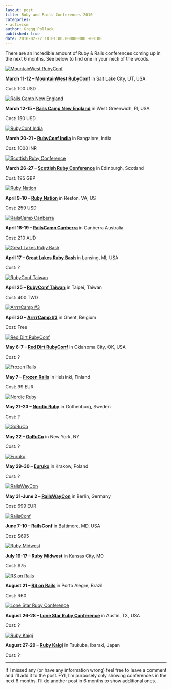 ```yaml
---
layout: post
title: Ruby and Rails Conferences 2010
categories:
- activism
author: Gregg Pollack
published: true
date: 2010-02-22 18:01:00.000000000 +00:00
---
```

<p>There are an incredible amount of Ruby &amp; Rails conferences coming up in the next 6 months.  See below to find one in your neck of the woods.</p>
<p><a href="http://mtnwestrubyconf.org/2010/"><img src="/assets/2010/2/20/MountainWest_1.png" alt="MountainWest RubyConf" /></a></p>
<p><strong>March 11-12 &#8211; <a href="http://mtnwestrubyconf.org/2010/" title="MountainWest RubyConf">MountainWest RubyConf</a></strong> in Salt Lake City, UT, <span class="caps">USA</span></p>
<p>Cost: 100 <span class="caps">USD</span></p>
<p><a href="http://railscamps.com/"><img src="/assets/2010/2/20/Rails_Camps-1_1.png" alt="Rails Camp New England" /></a></p>
<p><strong>March 12-15 &#8211; <a href="http://railscamps.com/" title="Rails Camp New England">Rails Camp New England</a></strong> in West Greenwich, RI, <span class="caps">USA</span></p>
<p>Cost:  150 <span class="caps">USD</span></p>
<p><a href="http://rubyconfindia.org/"><img src="/assets/2010/2/20/RubyConf_India_1.gif" alt="RubyConf India" /></a></p>
<p><strong>March 20-21 &#8211; <a href="http://rubyconfindia.org/" title="RubyConf India">RubyConf India</a></strong> in Bangalore, India</p>
<p>Cost: 1000 <span class="caps">INR</span></p>
<p><a href="http://scottishrubyconference.com/"><img src="/assets/2010/2/20/scottish-1-1_1.gif" alt="Scottish Ruby Conference" /></a></p>
<p><strong>March 26-27 &#8211; <a href="http://scottishrubyconference.com/" title="Scottish Ruby Conference">Scottish Ruby Conference</a></strong> in Edinburgh, Scotland</p>
<p>Cost: 195 <span class="caps">GBP</span></p>
<p><a href="http://rubynation.org/"><img src="/assets/2010/2/20/RubyNation_1.jpg" alt="Ruby Nation" /></a></p>
<p><strong>April 9-10 &#8211; <a href="http://rubynation.org/" title="Ruby Nation">Ruby Nation</a></strong> in Reston, VA, US</p>
<p>Cost: 259 <span class="caps">USD</span></p>
<p><a href="http://railscamps.com/"><img src="/assets/2010/2/20/Rails_Camps-1_1.png" alt="RailsCamp Canberra" /></a></p>
<p><strong>April 16-19 &#8211; <a href="http://railscamps.com/" title="RailsCamp Canberra">RailsCamp Canberra</a></strong> in Canberra Australia</p>
<p>Cost: 210 <span class="caps">AUD</span></p>
<p><a href="http://greatlakesrubybash.com/"><img src="/assets/2010/2/20/GreatLakes_1.png" alt="Great Lakes Ruby Bash" /></a></p>
<p><strong>April 17 &#8211; <a href="http://greatlakesrubybash.com/" title="Great Lakes Ruby Bash">Great Lakes Ruby Bash</a></strong> in Lansing, MI, <span class="caps">USA</span></p>
<p>Cost: ?</p>
<p><a href="http://rubyconf.tw/2010/"><img src="/assets/2010/2/20/Taiwan_1.jpg" alt="RubyConf Taiwan" /></a></p>
<p><strong>April 25 &#8211; <a href="http://rubyconf.tw/2010/" title="RubyConf Taiwan">RubyConf Taiwan</a></strong> in Taipei, Taiwan</p>
<p>Cost: 400 <span class="caps">TWD</span></p>
<p><a href="http://arrrrcamp.be/"><img src="/assets/2010/2/20/Arrrrcamp_1.png" alt="ArrrrCamp #3" /></a></p>
<p><strong>April 30 &#8211; <a href="http://arrrrcamp.be/" title="ArrrrCamp #3">ArrrrCamp #3</a></strong> in Ghent, Belgium</p>
<p>Cost: Free</p>
<p><a href="http://reddirtrubyconf.com/"><img src="/assets/2010/2/20/Red_Dirt_Ruby_Conference_1.gif" alt="Red Dirt RubyConf" /></a></p>
<p><strong>May 6-7 &#8211; <a href="http://reddirtrubyconf.com/" title="Red Dirt RubyConf">Red Dirt RubyConf</a></strong> in Oklahoma City, OK, <span class="caps">USA</span></p>
<p>Cost: ?</p>
<p><a href="http://www.frozenrails.eu/"><img src="/assets/2010/2/20/Frozen2_1.jpg" alt="Frozen Rails" /></a></p>
<p><strong>May 7 &#8211; <a href="http://www.frozenrails.eu/" title="Frozen Rails">Frozen Rails</a></strong> in Helsinki, Finland</p>
<p>Cost: 99 <span class="caps">EUR</span></p>
<p><a href="http://nordicruby.org/"><img src="/assets/2010/2/20/Nordic_1.png" alt="Nordic Ruby" /></a></p>
<p><strong>May 21-23 &#8211; <a href="http://nordicruby.org/" title="Nordic Ruby">Nordic Ruby</a></strong> in Gothenburg, Sweden</p>
<p>Cost: ?</p>
<p><a href="http://www.goruco.com/"><img src="/assets/2010/2/20/GoRuCo_2010_1.png" alt="GoRuCo" /></a></p>
<p><strong>May 22 &#8211; <a href="http://www.goruco.com/" title="GoRuCo">GoRuCo</a></strong> in New York, NY</p>
<p>Cost: ?</p>
<p><a href="http://euruko2010.org/"><img src="/assets/2010/2/20/EuRuKo-1_1.gif" alt="Euruko" /></a></p>
<p><strong>May 29-30 &#8211; <a href="http://euruko2010.org/" title="Euruko">Euruko</a></strong> in Krakow, Poland</p>
<p>Cost: ?</p>
<p><a href="http://it-republik.de/conferences/railswaycon2010/"><img src="/assets/2010/2/20/Railsway_1.gif" alt="RailsWayCon" /></a></p>
<p><strong>May 31-June 2 &#8211; <a href="http://it-republik.de/conferences/railswaycon2010/" title="RailsWayCon">RailsWayCon</a></strong> in Berlin, Germany</p>
<p>Cost: 699 <span class="caps">EUR</span></p>
<p><a href="http://en.oreilly.com/rails2010"><img src="/assets/2010/2/20/Railsconf_1_1.png" alt="RailsConf" /></a></p>
<p><strong>June 7-10 &#8211; <a href="http://en.oreilly.com/rails2010" title="RailsConf">RailsConf</a></strong> in Baltimore, MD, <span class="caps">USA</span></p>
<p>Cost: $695</p>
<p><a href="http://www.rubymidwest.com"><img src="/assets/2010/2/25/banner_horns_1.jpg" alt="Ruby Midwest" /></a></p>
<p><strong>July 16-17 &#8211; <a href="http://www.rubymidwest.com" title="Ruby Midwest">Ruby Midwest</a></strong> in Kansas City, MO</p>
<p>Cost: $75</p>
<p><a href="http://www.rsrails.com.br/"><img src="/assets/2010/2/25/RSonRails_1.gif" alt="RS on Rails" /></a></p>
<p><strong>August 21 &#8211; <a href="http://www.rsrails.com.br/" title="RS on Rails">RS on Rails</a></strong> in Porto Alegre, Brazil</p>
<p>Cost: R60</p>
<p><a href="http://www.lonestarrubyconf.com/"><img src="/assets/2010/2/20/Lonestar_1.png" alt="Lone Star Ruby Conference" /></a></p>
<p><strong>August 26-28 &#8211; <a href="http://www.lonestarrubyconf.com/" title="Lone Star Ruby Conference">Lone Star Ruby Conference</a></strong> in Austin, TX, <span class="caps">USA</span></p>
<p>Cost: ?</p>
<p><a href="http://rubykaigi.org/2010/"><img src="/assets/2010/2/20/RubyKaigi2010_1.png" alt="Ruby Kaigi" /></a></p>
<p><strong>August 27-29 &#8211; <a href="http://rubykaigi.org/2010/" title="Ruby Kaigi">Ruby Kaigi</a></strong> in Tsukuba, Ibaraki, Japan</p>
<p>Cost: ?</p>
<hr />
<p>If I missed any (or have any information wrong) feel free to leave a comment and I&#8217;ll add it to the post.  <span class="caps">FYI</span>, I&#8217;m purposely only showing conferences in the next 6 months.  I&#8217;ll do another post in 6 months to show additional ones.</p>